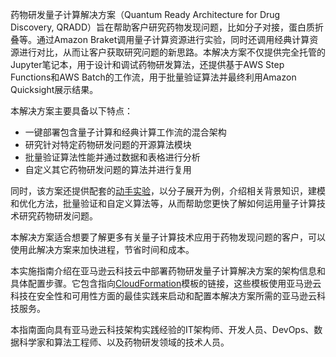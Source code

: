 药物研发量子计算解决方案（Quantum Ready Architecture for Drug Discovery, QRADD）旨在帮助客户研究药物发现问题，比如分子对接，蛋白质折叠等。通过Amazon Braket调用量子计算资源进行实验，同时还调用经典计算资源进行对比，从而让客户获取研究问题的新思路。本解决方案不仅提供完全托管的Jupyter笔记本，用于设计和调试药物研发算法，还提供基于AWS Step Functions和AWS Batch的工作流，用于批量验证算法并最终利用Amazon Quicksight展示结果。


本解决方案主要具备以下特点：

- 一键部署包含量子计算和经典计算工作流的混合架构 
- 研究针对特定药物研发问题的开源算法模块
- 批量验证算法性能并通过数据和表格进行分析
- 自定义其它药物研发问题的算法并进行复用

同时，该方案还提供配套的[动手实验](workshop/background.md)，以分子展开为例，介绍相关背景知识，建模和优化方法，批量验证和自定义算法等，从而帮助您更快了解如何运用量子计算技术研究药物研发问题。

本解决方案适合想要了解更多有关量子计算技术应用于药物发现问题的客户，可以使用此解决方案来加快进程，节省时间和成本。

本实施指南介绍在亚马逊云科技云中部署药物研发量子计算解决方案的架构信息和具体配置步骤。它包含指向[CloudFormation][cloudformation]模板的链接，这些模板使用亚马逊云科技在安全性和可用性方面的最佳实践来启动和配置本解决方案所需的亚马逊云科技服务。

本指南面向具有亚马逊云科技架构实践经验的IT架构师、开发人员、DevOps、数据科学家和算法工程师、以及药物研发领域的技术人员。

[cloudformation]: https://aws.amazon.com/en/cloudformation/
